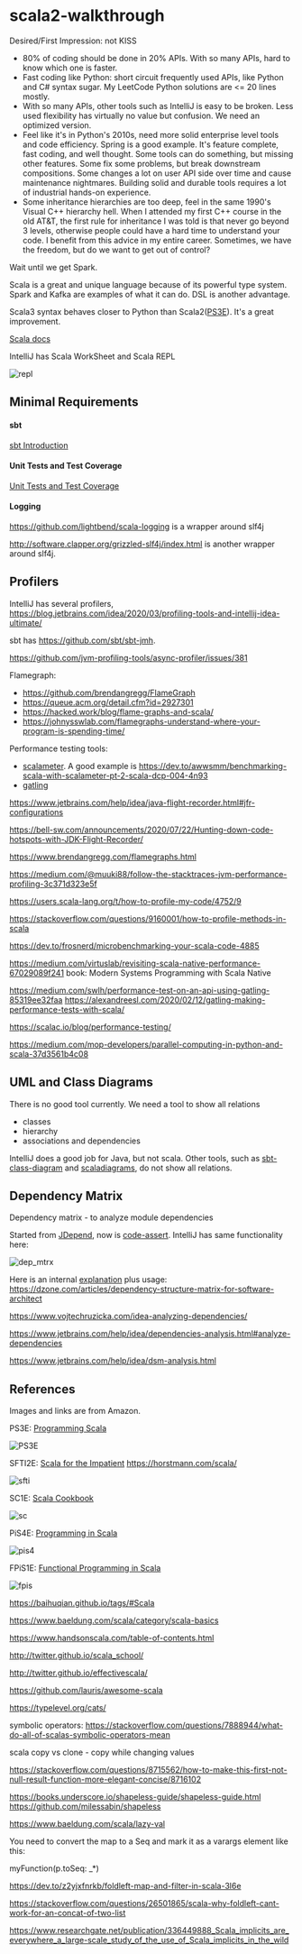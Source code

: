 # scala2-walkthrough

Desired/First Impression: not KISS
- 80% of coding should be done in 20% APIs. With so many APIs, hard to know which one is faster.
- Fast coding like Python: short circuit frequently used APIs, like Python and C# syntax sugar.
  My LeetCode Python solutions are <= 20 lines mostly.
- With so many APIs, other tools such as IntelliJ is easy to be broken. Less used flexibility
  has virtually no value but confusion. We need an optimized version.
- Feel like it's in Python's 2010s, need more solid enterprise level tools and code efficiency.
  Spring is a good example. It's feature complete, fast coding, and well thought. Some tools can
  do something, but missing other features. Some fix some problems, but break downstream
  compositions. Some changes a lot on user API side over time and cause maintenance nightmares.
  Building solid and durable tools requires a lot of industrial hands-on experience.
- Some inheritance hierarchies are too deep, feel in the same 1990's Visual C++ hierarchy hell.
  When I attended my first C++ course in the old AT&T, the first rule for inheritance I was told
  is that never go beyond 3 levels, otherwise people could have a hard time to understand your
  code. I benefit from this advice in my entire career. Sometimes, we have the freedom, but do we
  want to get out of control?

Wait until we get Spark.

Scala is a great and unique language because of its powerful type system. Spark and Kafka are
examples of what it can do. DSL is another advantage.

Scala3 syntax behaves closer to Python than Scala2([PS3E](#PS3E)). It's a great improvement.

[Scala docs](https://docs.scala-lang.org/api/all.html)

IntelliJ has Scala WorkSheet and Scala REPL

![repl](docs/scala_repl.png)

## Minimal Requirements

#### sbt
[sbt Introduction](docs/sbt.md)

#### Unit Tests and Test Coverage
[Unit Tests and Test Coverage](docs/test-coverage.md)

#### Logging
https://github.com/lightbend/scala-logging is a wrapper around slf4j

http://software.clapper.org/grizzled-slf4j/index.html is another wrapper around slf4j.

## Profilers

IntelliJ has several profilers, https://blog.jetbrains.com/idea/2020/03/profiling-tools-and-intellij-idea-ultimate/

sbt has https://github.com/sbt/sbt-jmh.

https://github.com/jvm-profiling-tools/async-profiler/issues/381

Flamegraph:
- https://github.com/brendangregg/FlameGraph
- https://queue.acm.org/detail.cfm?id=2927301
- https://hacked.work/blog/flame-graphs-and-scala/
- https://johnysswlab.com/flamegraphs-understand-where-your-program-is-spending-time/


Performance testing tools:
- [scalameter](https://github.com/scalameter/scalameter). A good example is
  https://dev.to/awwsmm/benchmarking-scala-with-scalameter-pt-2-scala-dcp-004-4n93
- [gatling](https://github.com/gatling/gatling)

https://www.jetbrains.com/help/idea/java-flight-recorder.html#jfr-configurations

https://bell-sw.com/announcements/2020/07/22/Hunting-down-code-hotspots-with-JDK-Flight-Recorder/

https://www.brendangregg.com/flamegraphs.html

https://medium.com/@muuki88/follow-the-stacktraces-jvm-performance-profiling-3c371d323e5f

https://users.scala-lang.org/t/how-to-profile-my-code/4752/9

https://stackoverflow.com/questions/9160001/how-to-profile-methods-in-scala

https://dev.to/frosnerd/microbenchmarking-your-scala-code-4885

https://medium.com/virtuslab/revisiting-scala-native-performance-67029089f241
book: Modern Systems Programming with Scala Native

https://medium.com/swlh/performance-test-on-an-api-using-gatling-85319ee32faa
https://alexandreesl.com/2020/02/12/gatling-making-performance-tests-with-scala/

https://scalac.io/blog/performance-testing/

https://medium.com/mop-developers/parallel-computing-in-python-and-scala-37d3561b4c08


## UML and Class Diagrams
There is no good tool currently. We need a tool to show all relations
- classes
- hierarchy
- associations and dependencies

IntelliJ does a good job for Java, but not scala. Other tools, such as
[sbt-class-diagram](https://github.com/xuwei-k/sbt-class-diagram)
and 
[scaladiagrams](https://github.com/mikeyhu/scaladiagrams),
do not show all relations.

## Dependency Matrix
Dependency matrix - to analyze module dependencies

Started from [JDepend](https://github.com/nidi3/jdepend), now is 
[code-assert](https://github.com/nidi3/code-assert). IntelliJ has same
functionality here:

![dep_mtrx](docs/dependency_matrix.png)

Here is an internal 
[explanation](http://blog.rcard.in/programming/oop/software-engineering/2017/04/10/dependency-dot.html)
plus usage: 
https://dzone.com/articles/dependency-structure-matrix-for-software-architect

https://www.vojtechruzicka.com/idea-analyzing-dependencies/

https://www.jetbrains.com/help/idea/dependencies-analysis.html#analyze-dependencies

https://www.jetbrains.com/help/idea/dsm-analysis.html


## References

Images and links are from Amazon.

<a name="PS3E">PS3E</a>: [Programming Scala](https://www.amazon.com/Programming-Scala-Scalability-Functional-Objects/dp/1492077895)

![PS3E](docs/programming_scala.jpg)

SFTI2E: [Scala for the Impatient](https://www.amazon.com/Scala-Impatient-2nd-Cay-Horstmann/dp/0134540565)
https://horstmann.com/scala/

![sfti](docs/scala_for_the_impatient_2E.jpg)

SC1E: [Scala Cookbook](https://www.amazon.com/Scala-Cookbook-Object-Oriented-Functional-Programming/dp/1449339611)

![sc](docs/scala_cookbook_1E.jpg)

PiS4E: [Programming in Scala](https://www.amazon.com/Programming-Scala-Martin-Odersky/dp/098153161X) 

![pis4](docs/programming_in_scala_4E.jpg)

FPiS1E: [Functional Programming in Scala](https://www.amazon.com/Functional-Programming-Scala-Paul-Chiusano/dp/1617290653)

![fpis](docs/functional_programming_in_scala_1E.jpg)

https://baihuqian.github.io/tags/#Scala

https://www.baeldung.com/scala/category/scala-basics

https://www.handsonscala.com/table-of-contents.html

http://twitter.github.io/scala_school/

http://twitter.github.io/effectivescala/

https://github.com/lauris/awesome-scala

https://typelevel.org/cats/

symbolic operators: https://stackoverflow.com/questions/7888944/what-do-all-of-scalas-symbolic-operators-mean

scala copy vs clone - copy while changing values

https://stackoverflow.com/questions/8715562/how-to-make-this-first-not-null-result-function-more-elegant-concise/8716102

https://books.underscore.io/shapeless-guide/shapeless-guide.html
https://github.com/milessabin/shapeless

https://www.baeldung.com/scala/lazy-val

You need to convert the map to a Seq and mark it as a varargs element like this:

 myFunction(p.toSeq: _*)

https://dev.to/z2yjxfnrkb/foldleft-map-and-filter-in-scala-3l6e

https://stackoverflow.com/questions/26501865/scala-why-foldleft-cant-work-for-an-concat-of-two-list

https://www.researchgate.net/publication/336449888_Scala_implicits_are_everywhere_a_large-scale_study_of_the_use_of_Scala_implicits_in_the_wild
